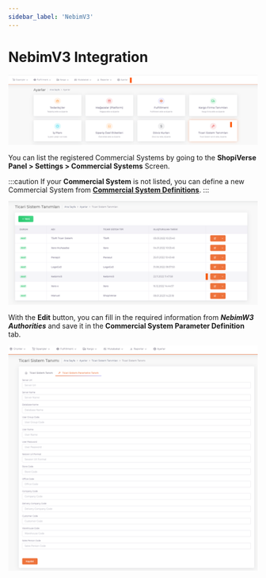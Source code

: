 ```yaml
---
sidebar_label: 'NebimV3'
---
```


# NebimV3 Integration

![NebimW3](../commercial-system/img/T-SoftSet.png)

You can list the registered Commercial Systems by going to the **ShopiVerse Panel > Settings > Commercial Systems** Screen.

:::caution
If your **Commercial System** is not listed, you can define a new Commercial System from **[Commercial System Definitions](/docs/dashboard/dashboard-tutorial/settings/commercial-system/)**.
:::

![NebimW3Edit](../commercial-system/img/NebimW3Edit.png)

With the **Edit** button, you can fill in the required information from ***NebimW3 Authorities*** and save it in the **Commercial System Parameter Definition** tab.

![NebimW3Parameter](../commercial-system/img/NebimW3Paramters.png)